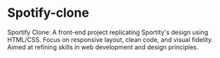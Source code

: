 # Spotify-clone
Sportify Clone: A front-end project replicating Sportity's design using HTML/CSS. Focus on responsive layout, clean code, and visual fidelity. Aimed at refining skills in web development and design principles.
